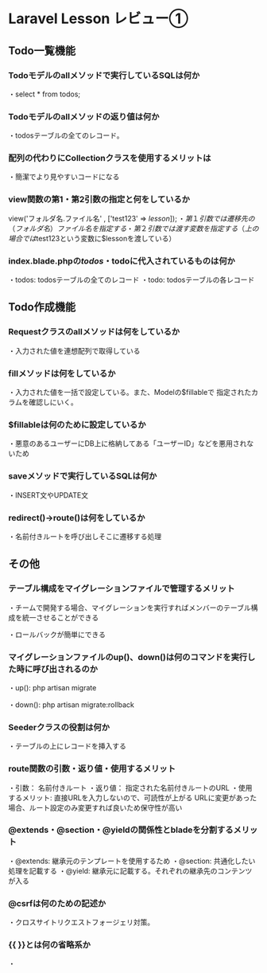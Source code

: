 # Laravel Lesson レビュー①

## Todo一覧機能

### Todoモデルのallメソッドで実行しているSQLは何か

・select * from todos;

### Todoモデルのallメソッドの返り値は何か

・todosテーブルの全てのレコード。

### 配列の代わりにCollectionクラスを使用するメリットは

・簡潔でより見やすいコードになる

### view関数の第1・第2引数の指定と何をしているか

view('フォルダ名.ファイル名' , ['test123' => $lesson]);
・第１引数では遷移先の（フォルダ名）ファイル名を指定する
・第２引数では渡す変数を指定する
（上の場合では$test123という変数に$lessonを渡している）


### index.blade.phpの$todos・$todoに代入されているものは何か

・todos: todosテーブルの全てのレコード
・todo: todosテーブルの各レコード

## Todo作成機能

### Requestクラスのallメソッドは何をしているか

・入力された値を連想配列で取得している

### fillメソッドは何をしているか

・入力された値を一括で設定している。また、Modelの$fillableで
指定されたカラムを確認しにいく。

### $fillableは何のために設定しているか

・悪意のあるユーザーにDB上に格納してある「ユーザーID」などを悪用されないため

### saveメソッドで実行しているSQLは何か

・INSERT文やUPDATE文

### redirect()->route()は何をしているか

・名前付きルートを呼び出しそこに遷移する処理

## その他

### テーブル構成をマイグレーションファイルで管理するメリット

・チームで開発する場合、マイグレーションを実行すればメンバーのテーブル構成を統一させることができる

・ロールバックが簡単にできる

### マイグレーションファイルのup()、down()は何のコマンドを実行した時に呼び出されるのか

・up(): php artisan migrate

・down(): php artisan migrate:rollback

### Seederクラスの役割は何か

・テーブルの上にレコードを挿入する

### route関数の引数・返り値・使用するメリット

・引数： 名前付きルート
・返り値： 指定された名前付きルートのURL
・使用するメリット: 直接URLを入力しないので、可読性が上がる
                 URLに変更があった場合、ルート設定のみ変更すれば良いため保守性が高い

### @extends・@section・@yieldの関係性とbladeを分割するメリット

・@extends: 継承元のテンプレートを使用するため
・@section: 共通化したい処理を記載する
・@yield: 継承元に記載する。それぞれの継承先のコンテンツが入る

### @csrfは何のための記述か

・クロスサイトリクエストフォージェリ対策。

### {{ }}とは何の省略系か
・<?php ?>
